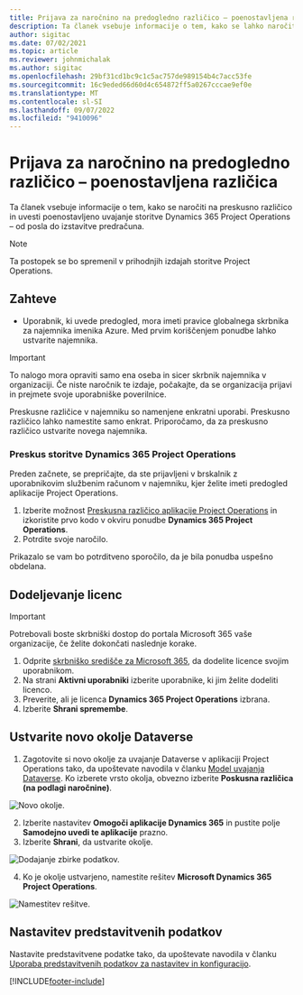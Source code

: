 ```yaml
---
title: Prijava za naročnino na predogledno različico – poenostavljena različica
description: Ta članek vsebuje informacije o tem, kako se lahko naročite in uvedete poenostavljeno uvedbo storitve Project Operations – od posla do izstavitve predračuna.
author: sigitac
ms.date: 07/02/2021
ms.topic: article
ms.reviewer: johnmichalak
ms.author: sigitac
ms.openlocfilehash: 29bf31cd1bc9c1c5ac757de989154b4c7acc53fe
ms.sourcegitcommit: 16c9eded66d60d4c654872ff5a0267cccae9ef0e
ms.translationtype: MT
ms.contentlocale: sl-SI
ms.lasthandoff: 09/07/2022
ms.locfileid: "9410096"
---
```

# <a name="sign-up-for-a-preview-subscription---lite"></a>Prijava za naročnino na predogledno različico – poenostavljena različica 

Ta članek vsebuje informacije o tem, kako se naročiti na preskusno različico in uvesti poenostavljeno uvajanje storitve Dynamics 365 Project Operations – od posla do izstavitve predračuna.

> [!NOTE]
> Ta postopek se bo spremenil v prihodnjih izdajah storitve Project Operations.

## <a name="prerequisites"></a>Zahteve
- Uporabnik, ki uvede predogled, mora imeti pravice globalnega skrbnika za najemnika imenika Azure. Med prvim koriščenjem ponudbe lahko ustvarite najemnika.

> [!IMPORTANT]
> To nalogo mora opraviti samo ena oseba in sicer skrbnik najemnika v organizaciji. Če niste naročnik te izdaje, počakajte, da se organizacija prijavi in prejmete svoje uporabniške poverilnice.
> 
> Preskusne različice v najemniku so namenjene enkratni uporabi. Preskusno različico lahko namestite samo enkrat. Priporočamo, da za preskusno različico ustvarite novega najemnika.

### <a name="dynamics-365-project-operations-trial"></a>Preskus storitve Dynamics 365 Project Operations 

Preden začnete, se prepričajte, da ste prijavljeni v brskalnik z uporabnikovim službenim računom v najemniku, kjer želite imeti predogled aplikacije Project Operations.

1. Izberite možnost [Preskusna različico aplikacije Project Operations](https://aka.ms/try-po) in izkoristite prvo kodo v okviru ponudbe **Dynamics 365 Project Operations**.
2. Potrdite svoje naročilo.

  Prikazalo se vam bo potrditveno sporočilo, da je bila ponudba uspešno obdelana.

## <a name="assign-licenses"></a>Dodeljevanje licenc

> [!IMPORTANT]
> Potrebovali boste skrbniški dostop do portala Microsoft 365 vaše organizacije, če želite dokončati naslednje korake.


1. Odprite [skrbniško središče za Microsoft 365](https://portal.office.com/), da dodelite licence svojim uporabnikom.
2. Na strani **Aktivni uporabniki** izberite uporabnike, ki jim želite dodeliti licenco.
3. Preverite, ali je licenca **Dynamics 365 Project Operations** izbrana. 
4. Izberite **Shrani spremembe**.

## <a name="create-a-new-dataverse-environment"></a>Ustvarite novo okolje Dataverse

1. Zagotovite si novo okolje za uvajanje Dataverse v aplikaciji Project Operations tako, da upoštevate navodila v članku [Model uvajanja Dataverse](lite-deployment.md). Ko izberete vrsto okolja, obvezno izberite **Poskusna različica (na podlagi naročnine)**.

  ![Novo okolje.](./media/19CreateEnvironment.png)

2. Izberite nastavitev **Omogoči aplikacije Dynamics 365** in pustite polje **Samodejno uvedi te aplikacije** prazno.  
3. Izberite **Shrani**, da ustvarite okolje.

  ![Dodajanje zbirke podatkov.](./media/20CreateEnvironment1.png)

4. Ko je okolje ustvarjeno, namestite rešitev **Microsoft Dynamics 365 Project Operations**. 

![Namestitev rešitve.](./media/21InstallSolution.png)

## <a name="set-up-demo-data"></a>Nastavitev predstavitvenih podatkov

Nastavite predstavitvene podatke tako, da upoštevate navodila v članku [Uporaba predstavitvenih podatkov za nastavitev in konfiguracijo](lite-apply-demo-setup-config-data.md).


[!INCLUDE[footer-include](../includes/footer-banner.md)]
